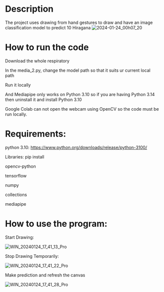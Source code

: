 # Description

The project uses drawing from hand gestures to draw and have an image classification model to predict 10 Hiragana
![2024-01-24_00h07_20](https://github.com/Deadspree/SML-Final/assets/91746877/cf9c6bea-8aa3-4775-9f7a-40111e95920c)

# How to run the code

Download the whole respiratory

In the media_2.py, change the model path so that it suits ur current local path

Run it locally

And Mediapipe only works on Python 3.10 so if you are having Python 3.14 then uninstall it and install Python 3.10

Google Colab can not open the webcam using OpenCV so the code must be run locally.

# Requirements:
python 3.10: https://www.python.org/downloads/release/python-3100/

Libraries: pip install 

opencv-python

tensorflow

numpy

collections

mediapipe

# How to use the program:

Start Drawing:

![WIN_20240124_17_41_13_Pro](https://github.com/Deadspree/SML-Final/assets/91746877/325d7a1d-e7f0-4040-af3b-e44682175eac)

Stop Drawing Temporarily:

![WIN_20240124_17_41_22_Pro](https://github.com/Deadspree/SML-Final/assets/91746877/706a2895-f44f-4458-a402-0fd14e0104e9)

Make prediction and refresh the canvas

![WIN_20240124_17_41_28_Pro](https://github.com/Deadspree/SML-Final/assets/91746877/afba3e6c-9bda-4c82-93ac-9d84683d45d4)


